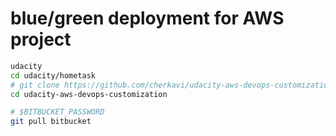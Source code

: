 # blue/green deployment for AWS project
```sh
udacity
cd udacity/hometask
# git clone https://github.com/cherkavi/udacity-aws-devops-customization.git
cd udacity-aws-devops-customization

# $BITBUCKET_PASSWORD
git pull bitbucket
```